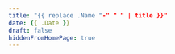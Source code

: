 ```yaml
---
title: "{{ replace .Name "-" " " | title }}"
date: {{ .Date }}
draft: false
hiddenFromHomePage: true
---
```


